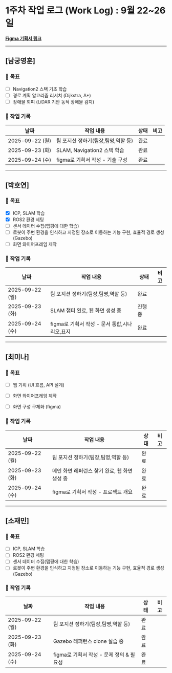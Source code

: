 # 1주차 작업 로그 (Work Log) : 9월 22~26일

**[Figma 기획서 링크](https://www.figma.com/design/Tem3sZkFRVcfdWq9bLoq7b/SLAM-DUNK?node-id=0-1)**

---

## [남궁영훈]

### 🎯 목표
- [ ] Navigation2 스택 기초 학습
- [ ] 경로 계획 알고리즘 리서치 (Dijkstra, A*)
- [ ] 장애물 회피 (LiDAR 기반 동적 장애물 감지)

### 📅 작업 기록
| 날짜       | 작업 내용                      | 상태   | 비고 |
|------------|-------------------------------|--------|------|
| 2025-09-22 (월) | 팀 포지션 정하기(팀장,팀명,역할 등)       | 완료   |  |
| 2025-09-23 (화) | SLAM, Navigation2 스택 학습        | 완료    |  |
| 2025-09-24 (수)| 	figma로 기획서 작성 - 기술 구성           | 완료    |      |

---

## [박호연]

### 🎯 목표
- [x] ICP, SLAM 학습
- [x] ROS2 환경 세팅
- [ ] 센서 데이터 수집(맵핑에 대한 학습)
- [ ] 로봇이 주변 환경을 인식하고 지정된 장소로 이동하는 기능 구현, 효율적 경로 생성 (Gazebo)
- [ ] 화면 와이어프레임 제작

### 📅 작업 기록
| 날짜       | 작업 내용                         | 상태       | 비고 |
|------------|----------------------------------|-----------|------|
| 2025-09-22 (월) | 팀 포지션 정하기(팀장,팀명,역할 등)       | 완료   |  |
| 2025-09-23 (화) |SLAM 챕터 완료, 웹 화면 생성 중       | 진행 중    |  |
| 2025-09-24 (수)| figma로 기획서 작성 - 문서 통합,시나리오,표지           | 완료    |      |



---

## [최미나]

### 🎯 목표
- [ ] 웹 기획 (UI 흐름, API 설계)
- [ ] 화면 와이어프레임 제작
- [ ] 화면 구성 구체화 (figma)


### 📅 작업 기록
| 날짜       | 작업 내용                         | 상태       | 비고 |
|------------|----------------------------------|-----------|------|
| 2025-09-22 (월) | 팀 포지션 정하기(팀장,팀명,역할 등)       | 완료   |  |
| 2025-09-23 (화)| 메인 화면 레퍼런스 찾기 완료, 웹 화면 생성 중                   | 완료       |  |
| 2025-09-24 (수)| figma로 기획서 작성 - 프로젝트 개요           | 완료    |      |

---

## [소재민]

### 🎯 목표
- [ ] ICP, SLAM 학습
- [ ] ROS2 환경 세팅
- [ ] 센서 데이터 수집(맵핑에 대한 학습)
- [ ] 로봇이 주변 환경을 인식하고 지정된 장소로 이동하는 기능 구현, 효율적 경로 생성 (Gazebo)

### 📅 작업 기록
| 날짜       | 작업 내용                         | 상태       | 비고 |
|------------|----------------------------------|-----------|------|
| 2025-09-22 (월) | 팀 포지션 정하기(팀장,팀명,역할 등)       | 완료   |  |
| 2025-09-23 (화)| Gazebo 레퍼런스 clone 실습 중               | 완료       |  |
| 2025-09-24 (수)| figma로 기획서 작성 - 문제 정의 & 필요성          | 완료    |      |
